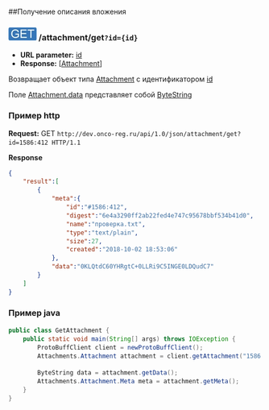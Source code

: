 ##Получение описания вложения

### ![GET](../../../img/get.png) /attachment/get`?id={id}`
* **URL parameter:** [id](../../../types/types.md#attachmentmeta)
* **Response:** [[Attachment](../../../types/types.md#com.siams.med.api.Attachment)]

Возвращает объект типа [Attachment](../../../types/types.md#com.siams.med.api.Attachment) с идентификатором [id](../../../types/types.md#attachmentmeta)

Поле [Attachment.data](../../../types/types.md#com.siams.med.api.Attachment) представляет собой [ByteString](../../../types/types.md#scalar-value-types)

### Пример http
**Request:** GET `http://dev.onco-reg.ru/api/1.0/json/attachment/get?id=1586:412 HTTP/1.1`

**Response**
```json
{
    "result":[
        {
            "meta":{
                "id":"#1586:412",
                "digest":"6e4a3290ff2ab22fed4e747c95678bbf534b41d0",
                "name":"проверка.txt",
                "type":"text/plain",
                "size":27,
                "created":"2018-10-02 18:53:06"
            },
            "data":"0KLQtdC60YHRgtC+0LLRi9C5INGE0LDQudC7"
        }
    ]
}
```



### Пример java
```java
public class GetAttachment {
    public static void main(String[] args) throws IOException {
        ProtoBuffClient client = newProtoBuffClient();
        Attachments.Attachment attachment = client.getAttachment("1586:412");

        ByteString data = attachment.getData();
        Attachments.Attachment.Meta meta = attachment.getMeta();
    }
}

```